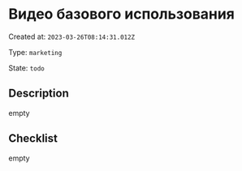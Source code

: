 # Видео базового использования

Created at: `2023-03-26T08:14:31.012Z`

Type: `marketing`

State: `todo`

## Description
empty

## Checklist
empty
